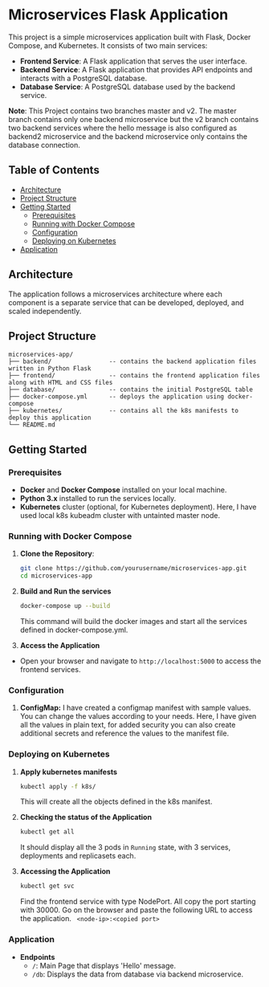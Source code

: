 # Microservices Flask Application

This project is a simple microservices application built with Flask, Docker Compose, and Kubernetes. It consists of two main services:

- **Frontend Service**: A Flask application that serves the user interface.
- **Backend Service**: A Flask application that provides API endpoints and interacts with a PostgreSQL database.
- **Database Service**: A PostgreSQL database used by the backend service.

**Note**: This Project contains two branches master and v2. The master branch contains only one backend microservice but the v2 branch contains two backend services where the hello message is also configured as backend2 microservice and the backend microservice only contains the database connection.


## Table of Contents

- [Architecture](#architecture)
- [Project Structure](#project-structure)
- [Getting Started](#getting-started)
  - [Prerequisites](#prerequisites)
  - [Running with Docker Compose](#running-with-docker-compose)
  - [Configuration](#configuration)
  - [Deploying on Kubernetes](#deploying-on-kubernetes)
- [Application](#application)


## Architecture

The application follows a microservices architecture where each component is a separate service that can be developed, deployed, and scaled independently.

<!-- You can include an architecture diagram here if you have one. -->

## Project Structure

```plaintext
microservices-app/
├── backend/                -- contains the backend application files written in Python Flask
├── frontend/               -- contains the frontend application files along with HTML and CSS files
├── database/               -- contains the initial PostgreSQL table 
├── docker-compose.yml      -- deploys the application using docker-compose
├── kubernetes/             -- contains all the k8s manifests to deploy this application
└── README.md
```

## Getting Started

### Prerequisites

- **Docker** and **Docker Compose** installed on your local machine.
- **Python 3.x** installed to run the services locally.
- **Kubernetes** cluster (optional, for Kubernetes deployment). Here, I have used local k8s kubeadm cluster with untainted master node.

### Running with Docker Compose

1. **Clone the Repository**:

   ```bash
   git clone https://github.com/yourusername/microservices-app.git
   cd microservices-app
   ```
2. **Build and Run the services**

   ```bash
   docker-compose up --build
   ```
   This command will build the docker images and start all the services defined in docker-compose.yml.

3. **Access the Application**
  - Open your browser and navigate to ```http://localhost:5000``` to access the frontend services.

### Configuration

1. **ConfigMap:** I have created a configmap manifest with sample values. You can change the values according to your needs. Here, I have given all the values in plain text, for added security you can also create additional secrets and reference the values to the manifest file. 

### Deploying on Kubernetes
1. **Apply kubernetes manifests**
   ```bash
   kubectl apply -f k8s/
   ```
   This will create all the objects defined in the k8s manifest.

2. **Checking the status of the Application**
   ```bash
   kubectl get all
   ```
   It should display all the 3 pods in ```Running``` state, with 3 services, deployments and replicasets each.

3. **Accessing the Application**
   ```bash
   kubectl get svc
   ```
   Find the frontend service with type NodePort. All copy the port starting with 30000. Go on the browser and paste the following URL to access the application.
   ``` <node-ip>:<copied port>```

### Application
- **Endpoints**
    - ``` / ```: Main Page that displays 'Hello' message.
    - ``` /db ```: Displays the data from database via backend microservice.
